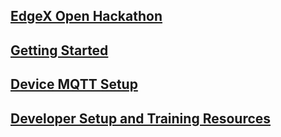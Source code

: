 ## [EdgeX Open Hackathon](https://www.lfedge.org/event/edgex-foundry-hackathon/)

## [Getting Started](./GettingStarted.md)

## [Device MQTT Setup](./mqtt-configs/README.md)

## [Developer Setup and Training Resources](./developer.md)

